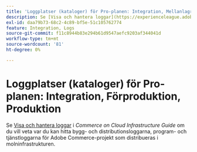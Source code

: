 ```yaml
---
title: 'Loggplatser (kataloger) för Pro-planen: Integration, Mellanlagring, Produktion'
description: Se [Visa och hantera loggar](https://experienceleague.adobe.com/docs/commerce-cloud-service/user-guide/develop/test/log-locations.html) i *Commerce on Cloud Infrastructure Guide* för att lära dig var du kan hitta bygg- och driftsättningsloggarna, program- och tjänstloggarna för ditt projekt.
exl-id: daa79b73-68c2-4c89-bf5e-51c105762774
feature: Integration, Logs
source-git-commit: f11c8944b83e294b61d9547aefc9203af344041d
workflow-type: tm+mt
source-wordcount: '81'
ht-degree: 0%

---
```


# Loggplatser (kataloger) för Pro-planen: Integration, Förproduktion, Produktion

Se [Visa och hantera loggar](https://experienceleague.adobe.com/docs/commerce-cloud-service/user-guide/develop/test/log-locations.html) i *Commerce on Cloud Infrastructure Guide* om du vill veta var du kan hitta bygg- och distributionsloggarna, program- och tjänstloggarna för Adobe Commerce-projekt som distribueras i molninfrastrukturen.
